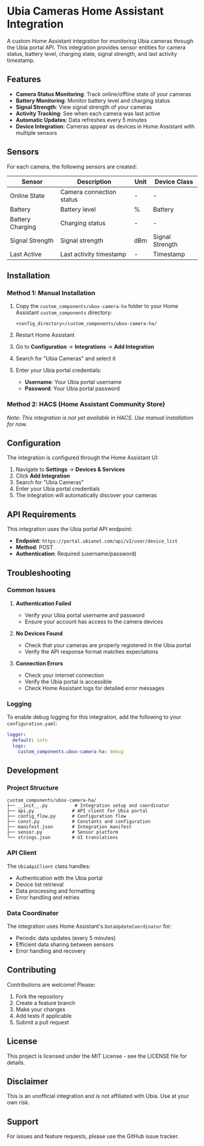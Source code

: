 # Ubia Cameras Home Assistant Integration

A custom Home Assistant integration for monitoring Ubia cameras through the Ubia portal API. This integration provides sensor entities for camera status, battery level, charging state, signal strength, and last activity timestamp.

## Features

- **Camera Status Monitoring**: Track online/offline state of your cameras
- **Battery Monitoring**: Monitor battery level and charging status
- **Signal Strength**: View signal strength of your cameras
- **Activity Tracking**: See when each camera was last active
- **Automatic Updates**: Data refreshes every 5 minutes
- **Device Integration**: Cameras appear as devices in Home Assistant with multiple sensors

## Sensors

For each camera, the following sensors are created:

| Sensor | Description | Unit | Device Class |
|--------|-------------|------|--------------|
| Online State | Camera connection status | - | - |
| Battery | Battery level | % | Battery |
| Battery Charging | Charging status | - | - |
| Signal Strength | Signal strength | dBm | Signal Strength |
| Last Active | Last activity timestamp | - | Timestamp |

## Installation

### Method 1: Manual Installation

1. Copy the `custom_components/ubox-camera-ha` folder to your Home Assistant `custom_components` directory:
   ```
   <config_directory>/custom_components/ubox-camera-ha/
   ```

2. Restart Home Assistant

3. Go to **Configuration** → **Integrations** → **Add Integration**

4. Search for "Ubia Cameras" and select it

5. Enter your Ubia portal credentials:
   - **Username**: Your Ubia portal username
   - **Password**: Your Ubia portal password

### Method 2: HACS (Home Assistant Community Store)

*Note: This integration is not yet available in HACS. Use manual installation for now.*

## Configuration

The integration is configured through the Home Assistant UI:

1. Navigate to **Settings** → **Devices & Services**
2. Click **Add Integration**
3. Search for "Ubia Cameras"
4. Enter your Ubia portal credentials
5. The integration will automatically discover your cameras

## API Requirements

This integration uses the Ubia portal API endpoint:
- **Endpoint**: `https://portal.ubianet.com/api/v2/user/device_list`
- **Method**: POST
- **Authentication**: Required (username/password)

## Troubleshooting

### Common Issues

1. **Authentication Failed**
   - Verify your Ubia portal username and password
   - Ensure your account has access to the camera devices

2. **No Devices Found**
   - Check that your cameras are properly registered in the Ubia portal
   - Verify the API response format matches expectations

3. **Connection Errors**
   - Check your internet connection
   - Verify the Ubia portal is accessible
   - Check Home Assistant logs for detailed error messages

### Logging

To enable debug logging for this integration, add the following to your `configuration.yaml`:

```yaml
logger:
  default: info
  logs:
    custom_components.ubox-camera-ha: debug
```

## Development

### Project Structure

```
custom_components/ubox-camera-ha/
├── __init__.py          # Integration setup and coordinator
├── api.py              # API client for Ubia portal
├── config_flow.py      # Configuration flow
├── const.py            # Constants and configuration
├── manifest.json       # Integration manifest
├── sensor.py           # Sensor platform
└── strings.json        # UI translations
```

### API Client

The `UbiaApiClient` class handles:
- Authentication with the Ubia portal
- Device list retrieval
- Data processing and formatting
- Error handling and retries

### Data Coordinator

The integration uses Home Assistant's `DataUpdateCoordinator` for:
- Periodic data updates (every 5 minutes)
- Efficient data sharing between sensors
- Error handling and recovery

## Contributing

Contributions are welcome! Please:

1. Fork the repository
2. Create a feature branch
3. Make your changes
4. Add tests if applicable
5. Submit a pull request

## License

This project is licensed under the MIT License - see the LICENSE file for details.

## Disclaimer

This is an unofficial integration and is not affiliated with Ubia. Use at your own risk.

## Support

For issues and feature requests, please use the GitHub issue tracker.
